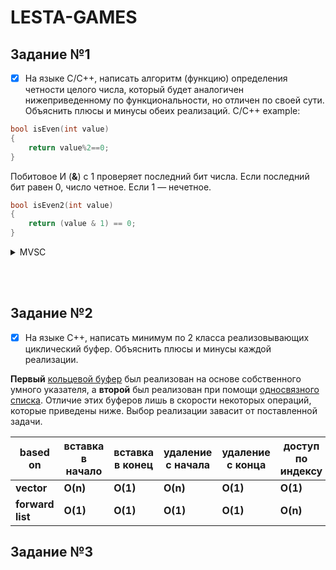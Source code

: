 # LESTA-GAMES

## Задание №1

- [x] На языке С/С++, написать алгоритм (функцию) определения четности целого числа, который будет аналогичен нижеприведенному по функциональности, но отличен по своей сути. Объяснить плюсы и минусы обеих реализаций.
C/C++ example:
```cpp
bool isEven(int value)
{
	return value%2==0;
}
```

Побитовое И (**&**) с 1 проверяет последний бит числа. Если последний бит равен 0, число четное. Если 1 — нечетное.

```cpp
bool isEven2(int value)
{
	return (value & 1) == 0;
}
```

<details>
	<summary>MVSC</summary>

```MVSC
bool isEven(int value)
{
00007FF681B31D20  mov         dword ptr [rsp+8],ecx  													
00007FF681B31D24  push        rbp  
00007FF681B31D25  push        rdi  
00007FF681B31D26  sub         rsp,0F8h  
00007FF681B31D2D  lea         rbp,[rsp+20h]  
00007FF681B31D32  lea         rcx,[__A573B7E6_main@cpp (07FF681B4206Ah)]  
00007FF681B31D39  call        __CheckForDebuggerJustMyCode (07FF681B31366h)  
00007FF681B31D3E  nop  
  return value % 2 == 0;
00007FF681B31D3F  mov         eax,dword ptr [value]  
00007FF681B31D45  cdq  
00007FF681B31D46  and         eax,1  
00007FF681B31D49  xor         eax,edx  
00007FF681B31D4B  sub         eax,edx  
00007FF681B31D4D  test        eax,eax  
00007FF681B31D4F  jne         isEven+3Dh (07FF681B31D5Dh)  
00007FF681B31D51  mov         dword ptr [rbp+0C0h],1  
00007FF681B31D5B  jmp         isEven+47h (07FF681B31D67h)  
00007FF681B31D5D  mov         dword ptr [rbp+0C0h],0  
00007FF681B31D67  movzx       eax,byte ptr [rbp+0C0h]  
}
```
<br></br>
```MVSC
bool isEven2(int value)
{
00007FF6A7D41810  mov         dword ptr [rsp+8],ecx  
00007FF6A7D41814  push        rbp  
00007FF6A7D41815  push        rdi  
00007FF6A7D41816  sub         rsp,0F8h  
00007FF6A7D4181D  lea         rbp,[rsp+20h]  
00007FF6A7D41822  lea         rcx,[__A573B7E6_main@cpp (07FF6A7D5206Ah)]  
00007FF6A7D41829  call        __CheckForDebuggerJustMyCode (07FF6A7D41366h)  
00007FF6A7D4182E  nop  
  return (value & 1) == 0;
00007FF6A7D4182F  mov         eax,dword ptr [value]  
00007FF6A7D41835  and         eax,1  
00007FF6A7D41838  test        eax,eax  
00007FF6A7D4183A  jne         isEven2+38h (07FF6A7D41848h)  
00007FF6A7D4183C  mov         dword ptr [rbp+0C0h],1  
00007FF6A7D41846  jmp         isEven2+42h (07FF6A7D41852h)  
00007FF6A7D41848  mov         dword ptr [rbp+0C0h],0  
00007FF6A7D41852  movzx       eax,byte ptr [rbp+0C0h]  
}
```

<summary>GCC</summary>

```gcc 14.1
asm
isEven2(int):
        push    rbp
        mov     rbp, rsp
        mov     DWORD PTR [rbp-4], edi
        mov     eax, DWORD PTR [rbp-4]
        and     eax, 1
        test    eax, eax
        sete    al
        pop     rbp
        ret

isEven(int):
        push    rbp
        mov     rbp, rsp
        mov     DWORD PTR [rbp-4], edi
        mov     eax, DWORD PTR [rbp-4]
        and     eax, 1
        test    eax, eax
        sete    al
        pop     rbp
        ret
```

<summary>CLANG</summary>

```clang 18.1.0
asm
isEven2(int):                            # @isEven2(int)
        push    rbp
        mov     rbp, rsp
        mov     dword ptr [rbp - 4], edi
        mov     eax, dword ptr [rbp - 4]
        and     eax, 1
        cmp     eax, 0
        sete    al
        and     al, 1
        movzx   eax, al
        pop     rbp
        ret
isEven(int):                             # @isEven(int)
        push    rbp
        mov     rbp, rsp
        mov     dword ptr [rbp - 4], edi
        mov     eax, dword ptr [rbp - 4]
        mov     ecx, 2
        cdq
        idiv    ecx
        cmp     edx, 0
        sete    al
        and     al, 1
        movzx   eax, al
        pop     rbp
        ret
```

</details>






<br></br>
## Задание №2


- [x] На языке С++, написать минимум по 2 класса реализовывающих циклический буфер. Объяснить плюсы и минусы каждой реализации.

**Первый** [кольцевой буфер](https://github.com/lookatme777/lesta-games/tree/main/ringbuffer/ringbuffer) был реализован на основе собственного умного указателя, а **второй** был реализован при помощи [односвязного списка](https://github.com/lookatme777/lesta-games/tree/main/ringbufferv2/ringbufferV2/ringbufferV2). Отличие этих буферов лишь в скорости некоторых операций, которые приведены ниже. Выбор реализации завасит от поставленной задачи.

| based on | вставка в начало | вставка в конец | удаление с начала | удаление с конца | доступ по индексу | 
|----------|------------------|-----------------|-------------------|------------------|-------------------|
| **vector** | **O(n)** | **O(1)** | **O(n)** | **O(1)** | **O(1)** |
| **forward list** | **O(1)** | **O(1)** | **O(1)** | **O(1)** | **O(n)** |

## Задание №3

